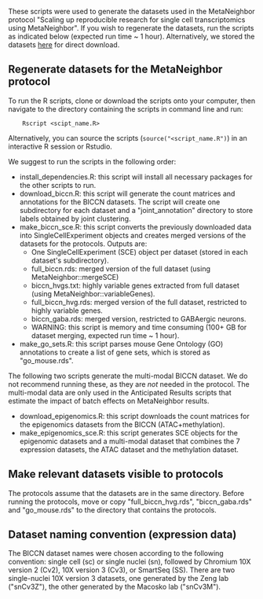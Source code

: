 These scripts were used to generate the datasets used in the MetaNeighbor protocol "Scaling up reproducible research for single cell transcriptomics using MetaNeighbor". If you wish to regenerate the datasets, run the scripts as indicated below (expected run time ~ 1 hour). Alternatively, we stored the datasets [here](https://doi.org/doi:10.6084/m9.figshare.13020569.v2) for direct download.

## Regenerate datasets for the MetaNeighbor protocol

To run the R scripts, clone or download the scripts onto your computer, then navigate to the directory containing the scripts in command line and run:

```
    Rscript <scipt_name.R>
```

Alternatively, you can source the scripts (`source("<script_name.R")`) in an interactive R session or Rstudio.

We suggest to run the scripts in the following order:

 - install_dependencies.R: this script will install all necessary packages for the other scripts to run.
 - download_biccn.R: this script will generate the count matrices and annotations for the BICCN datasets. The script will create one subdirectory for each dataset and a "joint_annotation" directory to store labels obtained by joint clustering.
 - make_biccn_sce.R: this script converts the previously downloaded data into SingleCellExperiment objects and creates merged versions of the datasets for the protocols. Outputs are:
   - One SingleCellExperiment (SCE) object per dataset (stored in each dataset's subdirectory).
   - full_biccn.rds: merged version of the full dataset (using MetaNeighbor::mergeSCE)
   - biccn_hvgs.txt: highly variable genes extracted from full dataset (using MetaNeighbor::variableGenes).
   - full_biccn_hvg.rds: merged version of the full dataset, restricted to highly variable genes.
   - biccn_gaba.rds: merged version, restricted to GABAergic neurons.
   - WARNING: this script is memory and time consuming (100+ GB for dataset merging, expected run time ~ 1 hour).
 - make_go_sets.R: this script parses mouse Gene Ontology (GO) annotations to create a list of gene sets, which is stored as "go_mouse.rds".
 
The following two scripts generate the multi-modal BICCN dataset. We do not recommend running these, as they are *not* needed in the protocol. The multi-modal data are only used in the Anticipated Results scripts that estimate the impact of batch effects on MetaNeighbor results.
 - download_epigenomics.R: this script downloads the count matrices for the epigenomics datasets from the BICCN (ATAC+methylation).
 - make_epigenomics_sce.R: this script generates SCE objects for the epigenomic datasets and a multi-modal dataset that combines the 7 expression datasets, the ATAC dataset and the methylation dataset.
   
## Make relevant datasets visible to protocols

The protocols assume that the datasets are in the same directory. Before running the protocols, move or copy "full_biccn_hvg.rds", "biccn_gaba.rds" and "go_mouse.rds" to the directory that contains the protocols.

## Dataset naming convention (expression data)

The BICCN dataset names were chosen according to the following convention: single cell (sc) or single nuclei (sn), followed by Chromium 10X version 2 (Cv2), 10X version 3 (Cv3), or SmartSeq (SS). There are two single-nuclei 10X version 3 datasets, one generated by the Zeng lab ("snCv3Z"), the other generated by the Macosko lab ("snCv3M").
